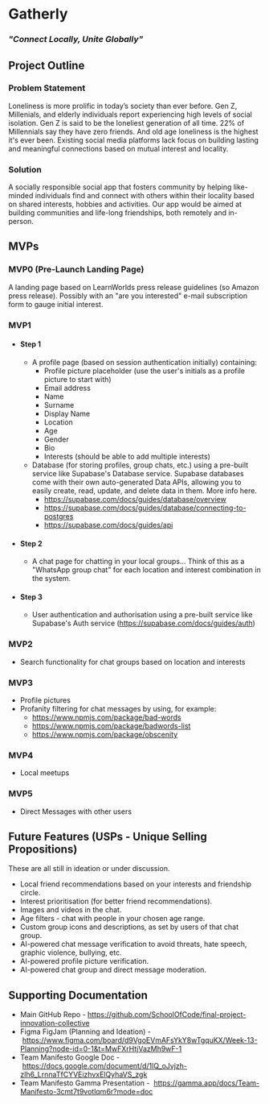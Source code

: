 # Gatherly

### _"Connect Locally, Unite Globally"_

## Project Outline

### Problem Statement

Loneliness is more prolific in today’s society than ever before. Gen Z, Millenials, and elderly individuals report experiencing high levels of social isolation. Gen Z is said to be the loneliest generation of all time. 22% of Millennials say they have zero friends. And old age loneliness is the highest it's ever been. Existing social media platforms lack focus on building lasting and meaningful connections based on mutual interest and locality.

### Solution

A socially responsible social app that fosters community by helping like-minded individuals find and connect with others within their locality based on shared interests, hobbies and activities. Our app would be aimed at building communities and life-long friendships, both remotely and in-person.

## MVPs

### MVP0 (Pre-Launch Landing Page)

A landing page based on LearnWorlds press release guidelines (so Amazon press release). Possibly with an "are you interested" e-mail subscription form to gauge initial interest.

### MVP1

- #### Step 1

  - A profile page (based on session authentication initially) containing:
    - Profile picture placeholder (use the user's initials as a profile picture to start with)
    - Email address
    - Name
    - Surname
    - Display Name
    - Location
    - Age
    - Gender
    - Bio
    - Interests (should be able to add multiple interests)
  - Database (for storing profiles, group chats, etc.) using a pre-built service like Supabase's Database service. Supabase databases come with their own auto-generated Data APIs, allowing you to easily create, read, update, and delete data in them. More info here.
    - https://supabase.com/docs/guides/database/overview
    - https://supabase.com/docs/guides/database/connecting-to-postgres
    - https://supabase.com/docs/guides/api

- #### Step 2

  - A chat page for chatting in your local groups... Think of this as a "WhatsApp group chat" for each location and interest combination in the system.

- #### Step 3

  - User authentication and authorisation using a pre-built service like Supabase's Auth service (https://supabase.com/docs/guides/auth)

### MVP2

- Search functionality for chat groups based on location and interests

### MVP3

- Profile pictures
- Profanity filtering for chat messages by using, for example:
  - https://www.npmjs.com/package/bad-words
  - https://www.npmjs.com/package/badwords-list
  - https://www.npmjs.com/package/obscenity

### MVP4

- Local meetups

### MVP5

- Direct Messages with other users

## Future Features (USPs - Unique Selling Propositions)

These are all still in ideation or under discussion.

- Local friend recommendations based on your interests and friendship circle.
- Interest prioritisation (for better friend recommendations).
- Images and videos in the chat.
- Age filters - chat with people in your chosen age range.
- Custom group icons and descriptions, as set by users of that chat group.
- AI-powered chat message verification to avoid threats, hate speech, graphic violence, bullying, etc.
- AI-powered profile picture verification.
- AI-powered chat group and direct message moderation.

## Supporting Documentation

- Main GitHub Repo - https://github.com/SchoolOfCode/final-project-innovation-collective
- Figma FigJam (Planning and Ideation) - https://www.figma.com/board/d9VgoEVmAFsYkY8wTgquKX/Week-13-Planning?node-id=0-1&t=MwFXrHtjVazMh9wF-1
- Team Manifesto Google Doc - https://docs.google.com/document/d/1lQ_oJvjzh-zlh6_LrnnaTfCYVEizhvxElQyhaVS_zgk
- Team Manifesto Gamma Presentation -  https://gamma.app/docs/Team-Manifesto-3cmt7t9votlqm6r?mode=doc
